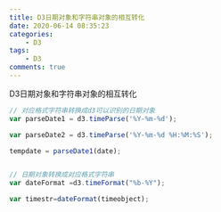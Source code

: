 ```yaml
---
title: D3日期对象和字符串对象的相互转化
date: 2020-06-14 08:35:23
categories:  
    - D3
tags: 
    - D3
comments: true
---
```


D3日期对象和字符串对象的相互转化

<!--more-->

  ```javascript
// 对应格式字符串转换成d3可以识别的日期对象
var parseDate1 = d3.timeParse('%Y-%m-%d');

var parseDate2 = d3.timeParse('%Y-%m-%d %H:%M:%S');

tempdate = parseDate1(date);


// 日期对象转换成对应格式字符串
var dateFormat =d3.timeFormat("%b-%Y"); 

var timestr=dateFormat(timeobject);
  ```



